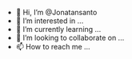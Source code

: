 - 👋 Hi, I’m @Jonatansanto
- 👀 I’m interested in ...
- 🌱 I’m currently learning ...
- 💞️ I’m looking to collaborate on ...
- 📫 How to reach me ...

<!---
Jonatansanto/Jonatansanto is a ✨ special ✨ repository because its `README.md` (this file) appears on your GitHub profile.
You can click the Preview link to take a look at your changes.
--->
